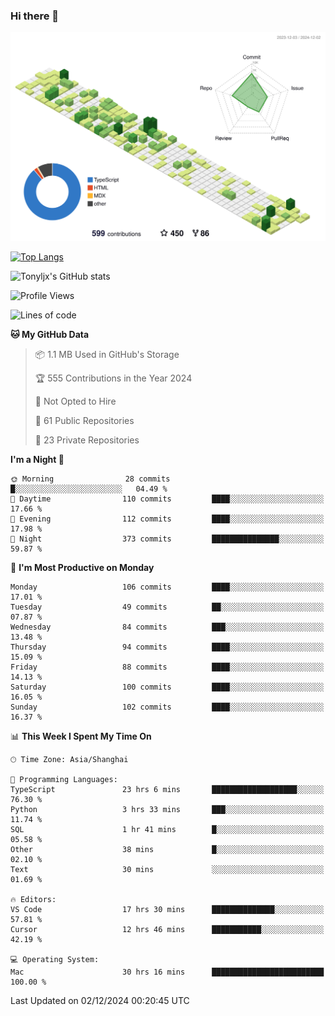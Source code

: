 ### Hi there 👋

![](./profile-3d-contrib/profile-green-animate.svg)

 

[![Top Langs](https://github-readme-stats.vercel.app/api/top-langs/?username=tonyljx)](https://github.com/anuraghazra/github-readme-stats)

![Tonyljx's GitHub stats](https://github-readme-stats.vercel.app/api?username=tonyljx&theme=default&show_icons=true)

 

<!--START_SECTION:waka-->
![Profile Views](http://img.shields.io/badge/Profile%20Views-0-blue)

![Lines of code](https://img.shields.io/badge/From%20Hello%20World%20I%27ve%20Written-689.0%20thousand%20lines%20of%20code-blue)

**🐱 My GitHub Data** 

> 📦 1.1 MB Used in GitHub's Storage 
 > 
> 🏆 555 Contributions in the Year 2024
 > 
> 🚫 Not Opted to Hire
 > 
> 📜 61 Public Repositories 
 > 
> 🔑 23 Private Repositories 
 > 
**I'm a Night 🦉** 

```text
🌞 Morning                28 commits          █░░░░░░░░░░░░░░░░░░░░░░░░   04.49 % 
🌆 Daytime                110 commits         ████░░░░░░░░░░░░░░░░░░░░░   17.66 % 
🌃 Evening                112 commits         ████░░░░░░░░░░░░░░░░░░░░░   17.98 % 
🌙 Night                  373 commits         ███████████████░░░░░░░░░░   59.87 % 
```
📅 **I'm Most Productive on Monday** 

```text
Monday                   106 commits         ████░░░░░░░░░░░░░░░░░░░░░   17.01 % 
Tuesday                  49 commits          ██░░░░░░░░░░░░░░░░░░░░░░░   07.87 % 
Wednesday                84 commits          ███░░░░░░░░░░░░░░░░░░░░░░   13.48 % 
Thursday                 94 commits          ████░░░░░░░░░░░░░░░░░░░░░   15.09 % 
Friday                   88 commits          ████░░░░░░░░░░░░░░░░░░░░░   14.13 % 
Saturday                 100 commits         ████░░░░░░░░░░░░░░░░░░░░░   16.05 % 
Sunday                   102 commits         ████░░░░░░░░░░░░░░░░░░░░░   16.37 % 
```


📊 **This Week I Spent My Time On** 

```text
🕑︎ Time Zone: Asia/Shanghai

💬 Programming Languages: 
TypeScript               23 hrs 6 mins       ███████████████████░░░░░░   76.30 % 
Python                   3 hrs 33 mins       ███░░░░░░░░░░░░░░░░░░░░░░   11.74 % 
SQL                      1 hr 41 mins        █░░░░░░░░░░░░░░░░░░░░░░░░   05.58 % 
Other                    38 mins             █░░░░░░░░░░░░░░░░░░░░░░░░   02.10 % 
Text                     30 mins             ░░░░░░░░░░░░░░░░░░░░░░░░░   01.69 % 

🔥 Editors: 
VS Code                  17 hrs 30 mins      ██████████████░░░░░░░░░░░   57.81 % 
Cursor                   12 hrs 46 mins      ███████████░░░░░░░░░░░░░░   42.19 % 

💻 Operating System: 
Mac                      30 hrs 16 mins      █████████████████████████   100.00 % 
```


 Last Updated on 02/12/2024 00:20:45 UTC
<!--END_SECTION:waka-->
